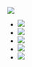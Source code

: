 ![](https://media.tenor.com/lN3t_UfsERIAAAAM/sharlottka-serega.gif)
- ![](https://img.shields.io/badge/C%23-black?logo=csharp)
- ![](https://img.shields.io/badge/C%2B%2B-black?logo=cplusplus)
- ![](https://img.shields.io/badge/JavaScript-black?logo=javascript)
- ![](https://img.shields.io/badge/HTML-%20black?logo=html5)
- ![](https://img.shields.io/badge/CSS-%20black?logo=css3)
